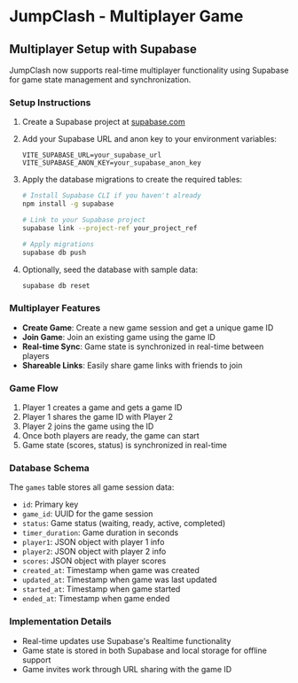# JumpClash - Multiplayer Game

## Multiplayer Setup with Supabase

JumpClash now supports real-time multiplayer functionality using Supabase for game state management and synchronization.

### Setup Instructions

1. Create a Supabase project at [supabase.com](https://supabase.com)

2. Add your Supabase URL and anon key to your environment variables:
   ```
   VITE_SUPABASE_URL=your_supabase_url
   VITE_SUPABASE_ANON_KEY=your_supabase_anon_key
   ```

3. Apply the database migrations to create the required tables:
   ```bash
   # Install Supabase CLI if you haven't already
   npm install -g supabase

   # Link to your Supabase project
   supabase link --project-ref your_project_ref

   # Apply migrations
   supabase db push
   ```

4. Optionally, seed the database with sample data:
   ```bash
   supabase db reset
   ```

### Multiplayer Features

- **Create Game**: Create a new game session and get a unique game ID
- **Join Game**: Join an existing game using the game ID
- **Real-time Sync**: Game state is synchronized in real-time between players
- **Shareable Links**: Easily share game links with friends to join

### Game Flow

1. Player 1 creates a game and gets a game ID
2. Player 1 shares the game ID with Player 2
3. Player 2 joins the game using the ID
4. Once both players are ready, the game can start
5. Game state (scores, status) is synchronized in real-time

### Database Schema

The `games` table stores all game session data:

- `id`: Primary key
- `game_id`: UUID for the game session
- `status`: Game status (waiting, ready, active, completed)
- `timer_duration`: Game duration in seconds
- `player1`: JSON object with player 1 info
- `player2`: JSON object with player 2 info
- `scores`: JSON object with player scores
- `created_at`: Timestamp when game was created
- `updated_at`: Timestamp when game was last updated
- `started_at`: Timestamp when game started
- `ended_at`: Timestamp when game ended

### Implementation Details

- Real-time updates use Supabase's Realtime functionality
- Game state is stored in both Supabase and local storage for offline support
- Game invites work through URL sharing with the game ID 